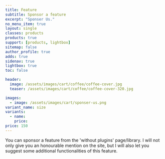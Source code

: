 ```yaml
---
title: Feature
subtitle: Sponsor a feature
excerpt: "Sponser Us."
no_menu_item: true
layout: single
classes: products
products: true
support: [products, lightbox]
sitemap: false
author_profile: true
adds: true
sidenav: true
lightbox: true
toc: false

header:
  image: /assets/images/cart/coffee/coffee-cover.jpg
  teaser: /assets/images/cart/coffee/coffee-cover-320.jpg

images:
  - image: /assets/images/cart/sponser-us.png
variant_name: size
variants:
  - name:
    price: 
price: 150
---
```


You can sponsor a feature from the 'without plugins' page/library. I will not only give you an honourable mention on the site, but I will also let you suggest some additional functionalities of this feature.